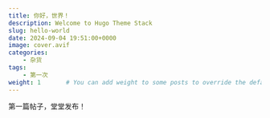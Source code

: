 ```yaml
---
title: 你好，世界！
description: Welcome to Hugo Theme Stack
slug: hello-world
date: 2024-09-04 19:51:00+0000
image: cover.avif
categories:
    - 杂货
tags:
    - 第一次
weight: 1       # You can add weight to some posts to override the default sorting (date descending)
---
```


第一篇帖子，堂堂发布！